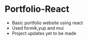 # Portfolio-React
- Basic portfolio website using react
- Used formik,yup and mui
- Project updates yet to be made

